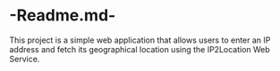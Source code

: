 # -Readme.md-
This project is a simple web application that allows users to enter an IP address and fetch its geographical location using the IP2Location Web Service.
